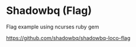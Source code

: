 # Shadowbq (Flag)

Flag example using ncurses ruby gem 

https://github.com/shadowbq/shadowbq-loco-flag
